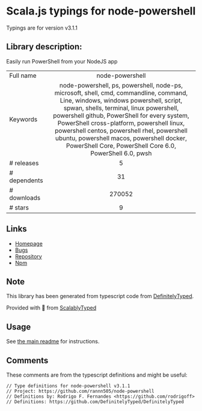 
# Scala.js typings for node-powershell

Typings are for version v3.1.1

## Library description:
Easily run PowerShell from your NodeJS app

|                    |                 |
| ------------------ | :-------------: |
| Full name          | node-powershell |
| Keywords           | node-powershell, ps, powershell, node-ps, microsoft, shell, cmd, commandline, command, Line, windows, windows powershell, script, spwan, shells, terminal, linux powershell, powershell github, PowerShell for every system, PowerShell cross-platform, powershell linux, powershell centos, powershell rhel, powershell ubuntu, powershell macos, powershell docker, PowerShell Core, PowerShell Core 6.0, PowerShell 6.0, pwsh |
| # releases         | 5 |
| # dependents       | 31 |
| # downloads        | 270052 |
| # stars            | 9 |

## Links
- [Homepage](http://rannn505.github.io/node-powershell/)
- [Bugs](https://github.com/rannn505/node-powershell/issues)
- [Repository](https://github.com/rannn505/node-powershell)
- [Npm](https://www.npmjs.com/package/node-powershell)
    


## Note
This library has been generated from typescript code from [DefinitelyTyped](https://definitelytyped.org).

Provided with :purple_heart: from [ScalablyTyped](https://github.com/oyvindberg/ScalablyTyped)

## Usage
See [the main readme](../../readme.md) for instructions.

## Comments

These comments are from the typescript definitions and might be useful:
```
// Type definitions for node-powershell v3.1.1
// Project: https://github.com/rannn505/node-powershell
// Definitions by: Rodrigo F. Fernandes <https://github.com/rodrigoff>
// Definitions: https://github.com/DefinitelyTyped/DefinitelyTyped

```

